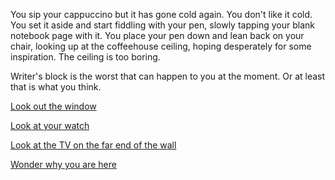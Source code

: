 You sip your cappuccino but it has gone cold again. You don't like it cold. You set it aside and start fiddling with your pen, slowly tapping your blank notebook page with it. You place your pen down and lean back on your chair, looking up at the coffeehouse ceiling, hoping desperately for some inspiration. The ceiling is too boring.

Writer's block is the worst that can happen to you at the moment. Or at least that is what you think.

[Look out the window](coffeehouse/window.md)

[Look at your watch](coffeehouse/watch.md)

[Look at the TV on the far end of the wall](coffeehouse/tv.md)

[Wonder why you are here](purpose.md)